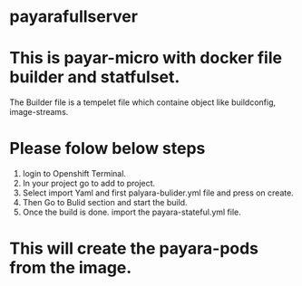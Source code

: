 # payarafullserver
# This is payar-micro with docker file builder and statfulset.
The Builder file is a tempelet file which containe object like buildconfig, image-streams.
# Please folow below steps 
1. login to Openshift Terminal.
2. In your project go to add to project.
3. Select import Yaml and first palyara-bulider.yml file and press on create.
4. Then Go to Bulid section and start the build.
5. Once the build is done. import the payara-stateful.yml file.

# This will create the payara-pods from the image.

